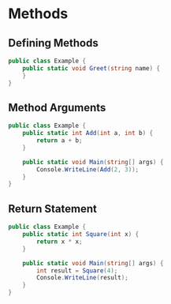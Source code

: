 # Methods

## Defining Methods

```csharp
public class Example {
    public static void Greet(string name) {
    }
}
```

## Method Arguments

```csharp
public class Example {
    public static int Add(int a, int b) {
        return a + b;
    }

    public static void Main(string[] args) {
        Console.WriteLine(Add(2, 3));
    }
}
```

## Return Statement

```csharp
public class Example {
    public static int Square(int x) {
        return x * x;
    }

    public static void Main(string[] args) {
        int result = Square(4);
        Console.WriteLine(result);
    }
}
```

